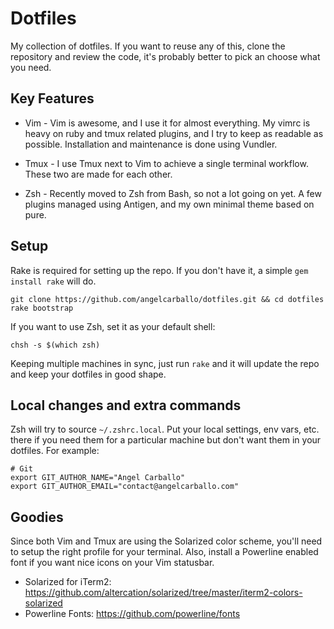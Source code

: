 Dotfiles
========

My collection of dotfiles. If you want to reuse any of this, clone the repository and review the code, it's probably better to pick an choose what you need.

Key Features
------------

* Vim - Vim is awesome, and I use it for almost everything. My vimrc is heavy on ruby and tmux related plugins, and I try to keep as readable as possible. Installation and maintenance is done using Vundler.

* Tmux - I use Tmux next to Vim to achieve a single terminal workflow. These two are made for each other.

* Zsh - Recently moved to Zsh from Bash, so not a lot going on yet. A few plugins managed using Antigen, and my own minimal theme based on pure.

Setup
-----

Rake is required for setting up the repo. If you don't have it, a simple `gem install rake` will do.

```shell
git clone https://github.com/angelcarballo/dotfiles.git && cd dotfiles
rake bootstrap
```

If you want to use Zsh, set it as your default shell:

```shell
chsh -s $(which zsh)
```

Keeping multiple machines in sync, just run `rake` and it will update the repo and keep your dotfiles in good shape.

Local changes and extra commands
--------------------------------

Zsh will try to source `~/.zshrc.local`. Put your local settings, env vars, etc. there if you need them for a particular machine but don't want them in your dotfiles. For example:

```shell
# Git
export GIT_AUTHOR_NAME="Angel Carballo"
export GIT_AUTHOR_EMAIL="contact@angelcarballo.com"
```

Goodies
-------

Since both Vim and Tmux are using the Solarized color scheme, you'll need to setup the right profile for your terminal. Also, install a Powerline enabled font if you want nice icons on your Vim statusbar.

* Solarized for iTerm2: https://github.com/altercation/solarized/tree/master/iterm2-colors-solarized
* Powerline Fonts: https://github.com/powerline/fonts
